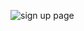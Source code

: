 ![sign up page](https://github.com/DevPikimon/sign-up-page/assets/131951426/4334ee5f-faaf-46cc-b475-2dd16e569171)
